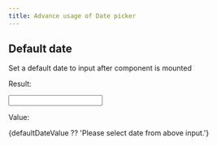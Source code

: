 ```yaml
---
title: Advance usage of Date picker
---
```


<script>
    import svlatepickr from '$lib';
     let    dateFormatValue = $state(),
            altInputValue = $state(),
            defaultDateValue = $state(undefined);

    const dateFormatOptions ={
        dateFormat: 'Z'
    }

    const altInputOptions = {
        ...dateFormatOptions,
        altInput:true,
        altFormat: 'd F Y',
    }

    const defaultDateOptions ={
        ...altInputOptions,
        defaultDate: new Date()
    }

</script>

## Default date

Set a default date to input after component is mounted

Result:

<input name="defaultDate" bind:value={defaultDateValue} use:svlatepickr={defaultDateOptions}/>

Value:

{defaultDateValue ?? 'Please select date from above input.'}
